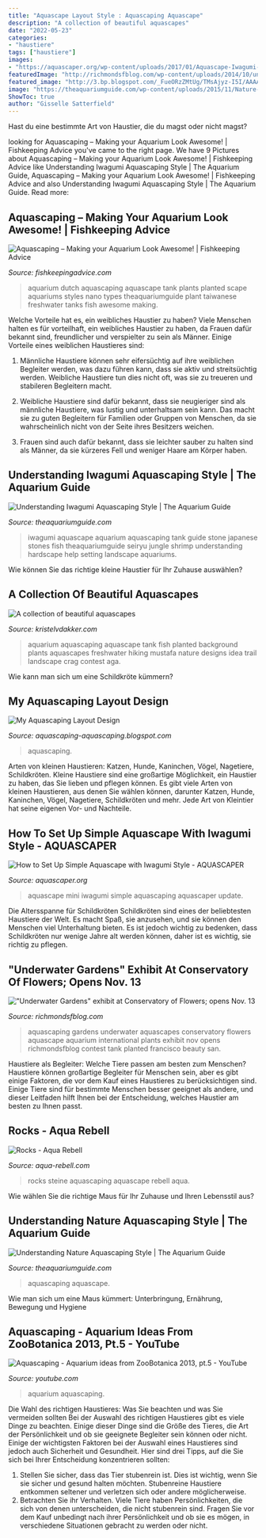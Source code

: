 ```yaml
---
title: "Aquascape Layout Style : Aquascaping Aquascape"
description: "A collection of beautiful aquascapes"
date: "2022-05-23"
categories:
- "haustiere"
tags: ["haustiere"]
images:
- "https://aquascaper.org/wp-content/uploads/2017/01/Aquascape-Iwagumi-seder-2.jpg"
featuredImage: "http://richmondsfblog.com/wp-content/uploads/2014/10/underwater0.jpg"
featured_image: "http://3.bp.blogspot.com/_FueORzZMtUg/TMsAjyz-I5I/AAAAAAAAAA0/SmQzuo_EnwI/s320/alda3.jpg"
image: "https://theaquariumguide.com/wp-content/uploads/2015/11/Nature-aquascaping-style.jpg"
ShowToc: true
author: "Gisselle Satterfield"
---
```



Hast du eine bestimmte Art von Haustier, die du magst oder nicht magst?

	

		
looking for Aquascaping – Making your Aquarium Look Awesome! | Fishkeeping Advice you've came to the right page. We have 9 Pictures about Aquascaping – Making your Aquarium Look Awesome! | Fishkeeping Advice like Understanding Iwagumi Aquascaping Style | The Aquarium Guide, Aquascaping – Making your Aquarium Look Awesome! | Fishkeeping Advice and also Understanding Iwagumi Aquascaping Style | The Aquarium Guide. Read more:
		
    
## Aquascaping – Making Your Aquarium Look Awesome! | Fishkeeping Advice

<img loading=lazy src="https://fishkeepingadvice.com/wp-content/uploads/Dutch-Aquarium.jpg" onerror="this.onerror=null;this.src='https://tse1.mm.bing.net/th?id=OIP.IIY7xnSJnROU6km51RzllwHaCn&amp;pid=15.1';" alt="Aquascaping – Making your Aquarium Look Awesome! | Fishkeeping Advice">

_Source: fishkeepingadvice.com_

>aquarium dutch aquascaping aquascape tank plants planted scape aquariums styles nano types theaquariumguide plant taiwanese freshwater tanks fish awesome making. 

	

Welche Vorteile hat es, ein weibliches Haustier zu haben?
Viele Menschen halten es für vorteilhaft, ein weibliches Haustier zu haben, da Frauen dafür bekannt sind, freundlicher und verspielter zu sein als Männer. Einige Vorteile eines weiblichen Haustieres sind:
1. Männliche Haustiere können sehr eifersüchtig auf ihre weiblichen Begleiter werden, was dazu führen kann, dass sie aktiv und streitsüchtig werden. Weibliche Haustiere tun dies nicht oft, was sie zu treueren und stabileren Begleitern macht.

2. Weibliche Haustiere sind dafür bekannt, dass sie neugieriger sind als männliche Haustiere, was lustig und unterhaltsam sein kann. Das macht sie zu guten Begleitern für Familien oder Gruppen von Menschen, da sie wahrscheinlich nicht von der Seite ihres Besitzers weichen.

3. Frauen sind auch dafür bekannt, dass sie leichter sauber zu halten sind als Männer, da sie kürzeres Fell und weniger Haare am Körper haben.

    
## Understanding Iwagumi Aquascaping Style | The Aquarium Guide

<img loading=lazy src="https://tag-qgv8rvci.netdna-ssl.com/wp-content/uploads/2015/11/Iwagumi-Aquascape-Style.jpg" onerror="this.onerror=null;this.src='https://tse4.mm.bing.net/th?id=OIP.M6cj5PADWO0NCjlvyEN2swHaDt&amp;pid=15.1';" alt="Understanding Iwagumi Aquascaping Style | The Aquarium Guide">

_Source: theaquariumguide.com_

>iwagumi aquascape aquarium aquascaping tank guide stone japanese stones fish theaquariumguide seiryu jungle shrimp understanding hardscape help setting landscape aquariums. 

	

Wie können Sie das richtige kleine Haustier für Ihr Zuhause auswählen?

    
## A Collection Of Beautiful Aquascapes

<img loading=lazy src="https://kristelvdakker.com/wp-content/uploads/2014/01/2790.jpg" onerror="this.onerror=null;this.src='https://tse2.mm.bing.net/th?id=OIP.HQO-DZdaS3G3sBN-2zcSQgHaDa&amp;pid=15.1';" alt="A collection of beautiful aquascapes">

_Source: kristelvdakker.com_

>aquarium aquascaping aquascape tank fish planted background plants aquascapes freshwater hiking mustafa nature designs idea trail landscape crag contest aga. 

	

Wie kann man sich um eine Schildkröte kümmern?

    
## My Aquascaping Layout Design

<img loading=lazy src="http://3.bp.blogspot.com/_FueORzZMtUg/TMsAjyz-I5I/AAAAAAAAAA0/SmQzuo_EnwI/s320/alda3.jpg" onerror="this.onerror=null;this.src='https://tse4.mm.bing.net/th?id=OIP.90oCh6pYlj9aKr4Q2EWIRgAAAA&amp;pid=15.1';" alt="My Aquascaping Layout Design">

_Source: aquascaping-aquascaping.blogspot.com_

>aquascaping. 

	

Arten von kleinen Haustieren: Katzen, Hunde, Kaninchen, Vögel, Nagetiere, Schildkröten.
Kleine Haustiere sind eine großartige Möglichkeit, ein Haustier zu haben, das Sie lieben und pflegen können. Es gibt viele Arten von kleinen Haustieren, aus denen Sie wählen können, darunter Katzen, Hunde, Kaninchen, Vögel, Nagetiere, Schildkröten und mehr. Jede Art von Kleintier hat seine eigenen Vor- und Nachteile.

    
## How To Set Up Simple Aquascape With Iwagumi Style - AQUASCAPER

<img loading=lazy src="https://aquascaper.org/wp-content/uploads/2017/01/Aquascape-Iwagumi-seder-2.jpg" onerror="this.onerror=null;this.src='https://tse3.mm.bing.net/th?id=OIP.bLM0zGd99vMUZgG5Y7u3oQHaE8&amp;pid=15.1';" alt="How to Set Up Simple Aquascape with Iwagumi Style - AQUASCAPER">

_Source: aquascaper.org_

>aquascape mini iwagumi simple aquascaping aquascaper update. 

	

Die Altersspanne für Schildkröten
Schildkröten sind eines der beliebtesten Haustiere der Welt. Es macht Spaß, sie anzusehen, und sie können den Menschen viel Unterhaltung bieten. Es ist jedoch wichtig zu bedenken, dass Schildkröten nur wenige Jahre alt werden können, daher ist es wichtig, sie richtig zu pflegen.

    
## &quot;Underwater Gardens&quot; Exhibit At Conservatory Of Flowers; Opens Nov. 13

<img loading=lazy src="http://richmondsfblog.com/wp-content/uploads/2014/10/underwater0.jpg" onerror="this.onerror=null;this.src='https://tse2.mm.bing.net/th?id=OIP.d8rIYtT3os7b_RuCKhOepQHaEU&amp;pid=15.1';" alt="&quot;Underwater Gardens&quot; exhibit at Conservatory of Flowers; opens Nov. 13">

_Source: richmondsfblog.com_

>aquascaping gardens underwater aquascapes conservatory flowers aquascape aquarium international plants exhibit nov opens richmondsfblog contest tank planted francisco beauty san. 

	

Haustiere als Begleiter: Welche Tiere passen am besten zum Menschen?
Haustiere können großartige Begleiter für Menschen sein, aber es gibt einige Faktoren, die vor dem Kauf eines Haustieres zu berücksichtigen sind. Einige Tiere sind für bestimmte Menschen besser geeignet als andere, und dieser Leitfaden hilft Ihnen bei der Entscheidung, welches Haustier am besten zu Ihnen passt.

    
## Rocks - Aqua Rebell

<img loading=lazy src="http://www.aqua-rebell.com/images/aquascaping/aquascaping-steine-01.jpg" onerror="this.onerror=null;this.src='https://tse1.mm.bing.net/th?id=OIP.4uAGaIoBtssu6G7XDt5bLgHaFO&amp;pid=15.1';" alt="Rocks - Aqua Rebell">

_Source: aqua-rebell.com_

>rocks steine aquascaping aquascape rebell aqua. 

	

Wie wählen Sie die richtige Maus für Ihr Zuhause und Ihren Lebensstil aus?

    
## Understanding Nature Aquascaping Style | The Aquarium Guide

<img loading=lazy src="https://theaquariumguide.com/wp-content/uploads/2015/11/Nature-aquascaping-style.jpg" onerror="this.onerror=null;this.src='https://tse2.mm.bing.net/th?id=OIP.kh71caFhcrcz8ZR3v599IAHaDt&amp;pid=15.1';" alt="Understanding Nature Aquascaping Style | The Aquarium Guide">

_Source: theaquariumguide.com_

>aquascaping aquascape. 

	

Wie man sich um eine Maus kümmert: Unterbringung, Ernährung, Bewegung und Hygiene

    
## Aquascaping - Aquarium Ideas From ZooBotanica 2013, Pt.5 - YouTube

<img loading=lazy src="https://i.ytimg.com/vi/AX5-E4zBaNI/maxresdefault.jpg" onerror="this.onerror=null;this.src='https://tse3.mm.bing.net/th?id=OIP.jgNMY2Uh19vz_M8VAHsJAgHaEK&amp;pid=15.1';" alt="Aquascaping - Aquarium ideas from ZooBotanica 2013, pt.5 - YouTube">

_Source: youtube.com_

>aquarium aquascaping. 

	

Die Wahl des richtigen Haustieres: Was Sie beachten und was Sie vermeiden sollten
Bei der Auswahl des richtigen Haustieres gibt es viele Dinge zu beachten. Einige dieser Dinge sind die Größe des Tieres, die Art der Persönlichkeit und ob sie geeignete Begleiter sein können oder nicht. Einige der wichtigsten Faktoren bei der Auswahl eines Haustieres sind jedoch auch Sicherheit und Gesundheit. Hier sind drei Tipps, auf die Sie sich bei Ihrer Entscheidung konzentrieren sollten:
1. Stellen Sie sicher, dass das Tier stubenrein ist. Dies ist wichtig, wenn Sie sie sicher und gesund halten möchten. Stubenreine Haustiere entkommen seltener und verletzen sich oder andere möglicherweise.
2. Betrachten Sie ihr Verhalten. Viele Tiere haben Persönlichkeiten, die sich von denen unterscheiden, die nicht stubenrein sind. Fragen Sie vor dem Kauf unbedingt nach ihrer Persönlichkeit und ob sie es mögen, in verschiedene Situationen gebracht zu werden oder nicht.

